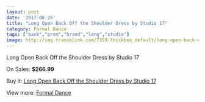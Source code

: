 ```yaml
---
layout: post
date: '2017-08-25'
title: "Long Open Back Off the Shoulder Dress by Studio 17"
category: Formal Dance
tags: ["back","prom","brand","long","studio"]
image: http://img.transblink.com/7359-thickbox_default/long-open-back-off-the-shoulder-dress-by-studio-17.jpg
---
```

Long Open Back Off the Shoulder Dress by Studio 17

On Sales: **$266.99**
<a href="https://www.transblink.com/en/formal-dance/2380-long-open-back-off-the-shoulder-dress-by-studio-17.html"><amp-img layout="responsive" width="600" height="600" src="//img.transblink.com/7359-thickbox_default/long-open-back-off-the-shoulder-dress-by-studio-17.jpg" alt="Long Open Back Off the Shoulder Dress by Studio 17 0" /></a>
<a href="https://www.transblink.com/en/formal-dance/2380-long-open-back-off-the-shoulder-dress-by-studio-17.html"><amp-img layout="responsive" width="600" height="600" src="//img.transblink.com/7360-thickbox_default/long-open-back-off-the-shoulder-dress-by-studio-17.jpg" alt="Long Open Back Off the Shoulder Dress by Studio 17 1" /></a>

Buy it: [Long Open Back Off the Shoulder Dress by Studio 17](https://www.transblink.com/en/formal-dance/2380-long-open-back-off-the-shoulder-dress-by-studio-17.html "Long Open Back Off the Shoulder Dress by Studio 17")

View more: [Formal Dance](https://www.transblink.com/en/6-formal-dance "Formal Dance")